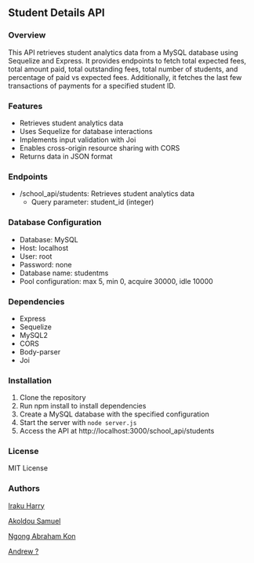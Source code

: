 ## Student Details API

### Overview

This API retrieves student analytics data from a MySQL database using Sequelize and Express. It provides endpoints to fetch total expected fees, total amount paid, total outstanding fees, total number of students, and percentage of paid vs expected fees. Additionally, it fetches the last few transactions of payments for a specified student ID.

### Features

- Retrieves student analytics data
- Uses Sequelize for database interactions
- Implements input validation with Joi
- Enables cross-origin resource sharing with CORS
- Returns data in JSON format

### Endpoints

- /school_api/students: Retrieves student analytics data
    - Query parameter: student_id (integer)

### Database Configuration

- Database: MySQL
- Host: localhost
- User: root
- Password: none
- Database name: studentms
- Pool configuration: max 5, min 0, acquire 30000, idle 10000

### Dependencies

- Express
- Sequelize
- MySQL2
- CORS
- Body-parser
- Joi

### Installation

1. Clone the repository
2. Run npm install to install dependencies
3. Create a MySQL database with the specified configuration
4. Start the server with ```node server.js```
5. Access the API at http://localhost:3000/school_api/students

### License

MIT License

### Authors

[Iraku Harry](https://github.com/iraqooh/)

[Akoldou Samuel](https://github.com/Akoldou)

[Ngong Abraham Kon](https://github.com/Ngongkon)

[Andrew ?](https://github.com/1efitiAnndrew)
